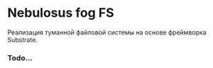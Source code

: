 # Nebulosus fog FS

Реализация туманной файловой системы на основе фреймворка Substrate.

### Todo...